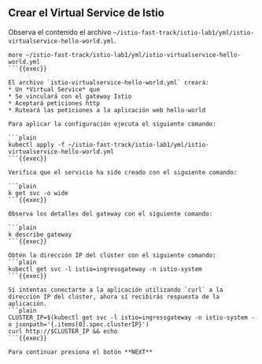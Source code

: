 ## Crear el Virtual Service de Istio

Observa el contenido el archivo `~/istio-fast-track/istio-lab1/yml/istio-virtualservice-hello-world.yml`.

```plain
more ~/istio-fast-track/istio-lab1/yml/istio-virtualservice-hello-world.yml
```{{exec}}

El archivo `istio-virtualservice-hello-world.yml` creará:
* Un *Virtual Service* que
* Se vinculará con el gateway Istio
* Aceptará peticiones http
* Ruteará las peticiones a la aplicación web hello-world

Para aplicar la configuración ejecuta el siguiente comando:

```plain
kubectl apply -f ~/istio-fast-track/istio-lab1/yml/istio-virtualservice-hello-world.yml
```{{exec}}

Verifica que el servicio ha sido creado con el siguiente comando:

```plain
k get svc -o wide
```{{exec}}

Observa los detalles del gateway con el siguiente comando:

```plain
k describe gateway
```{{exec}}

Obtén la dirección IP del clúster con el siguiente comando:
```plain
kubectl get svc -l istio=ingressgateway -n istio-system
```{{exec}}

Si intentas conectarte a la aplicación utilizando `curl` a la dirección IP del clúster, ahora sí recibirás respuesta de la aplicación.
```plain
CLUSTER_IP=$(kubectl get svc -l istio=ingressgateway -n istio-system -o jsonpath='{.items[0].spec.clusterIP}')
curl http://$CLUSTER_IP && echo
```{{exec}}

Para continuar presiona el botón **NEXT**

